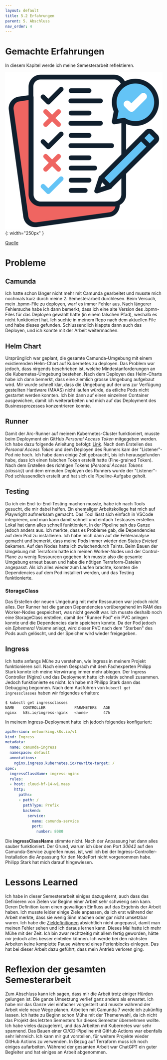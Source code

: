 ```yaml
---
layout: default
title: 5.2 Erfahrungen
parent: 5. Abschluss
nav_order: 4
---
```


# Gemachte Erfahrungen

In diesem Kapitel werde ich meine Semesterarbeit reflektieren.

![Erfahrungen](../ressources/bilder/verification.png){: width="250px" }

[Quelle](../Quellenverzeichnis/index.md#erfahrungen)

# Probleme

## Camunda

Ich hatte schon länger nicht mehr mit Camunda gearbeitet und musste mich nochmals kurz durch meine 2. Semesterarbeit durchlesen. Beim Versuch, mein .bpmn-File zu deployen, warf es immer Fehler aus. Nach längerer Fehlersuche habe ich dann bemerkt, dass ich eine alte Version des .bpmn-Files für das Deployen gewählt hatte (in einem falschen Pfad), weshalb es nicht funktioniert hat. Ich suchte in meinem Repo nach dem aktuellen File und habe dieses gefunden. Schlussendlich klappte dann auch das Deployen, und ich konnte mit der Arbeit weitermachen.

## Helm Chart

Ursprünglich war geplant, die gesamte Camunda-Umgebung mit einem existierenden Helm-Chart auf Kubernetes zu deployen. Das Problem war jedoch, dass nirgends beschrieben ist, welche Mindestanforderungen an die Kubernetes-Umgebung bestehen. Nach dem Deployen des Helm-Charts habe ich dann bemerkt, dass eine ziemlich grosse Umgebung aufgebaut wird. Mir wurde schnell klar, dass die Umgebung auf der uns zur Verfügung gestellten Hardware (MAAS) nicht laufen würde, da etliche Pods nicht gestartet werden konnten. Ich bin dann auf einen einzelnen Container ausgewichen, damit ich weiterarbeiten und mich auf das Deployment des Businessprozesses konzentrieren konnte.

## Runner

Damit der Arc-Runner auf meinem Kubernetes-Cluster funktioniert, musste beim Deployment ein GitHub *Personal Access Token* mitgegeben werden. Ich habe dazu folgende Anleitung befolgt: [Link](https://raw.githubusercontent.com/pstark-code/kubernetes-homelab/refs/heads/main/04-neuer-cluster/resourcen/ingress-controller-with-hostnetwork.yaml). Nach dem Erstellen des *Personal Access Token* und dem Deployen des Runners kam der "Listener"-Pod nie hoch. Ich habe dann einige Zeit gebraucht, bis ich herausgefunden habe, dass ich einen falschen Token erstellt hatte (Fine-grained Token). Nach dem Erstellen des richtigen Tokens (*Personal Access Tokens (classic)*) und dem erneuten Deployen des Runners wurde der "Listener"-Pod schlussendlich erstellt und hat sich die Pipeline-Aufgabe geholt.

## Testing

Da ich ein End-to-End-Testing machen musste, habe ich nach Tools gesucht, die mir dabei helfen. Ein ehemaliger Arbeitskollege hat mich auf Playwright aufmerksam gemacht. Das Tool lässt sich einfach in VSCode integrieren, und man kann damit schnell und einfach Testcases erstellen. Lokal hat dann alles schnell funktioniert. In der Pipeline sah das Ganze jedoch anders aus. Ich merkte, dass es Probleme gab, die Dependencies auf dem Pod zu installieren. Ich habe mich dann auf die Fehleranalyse gemacht und bemerkt, dass meine Pods immer wieder den Status *Evicted* bekamen. Auf den Nodes hatte ich zwischendurch Taints. Beim Bauen der Umgebung mit Terraform hatte ich meinen Worker-Nodes und der Control-Plane zu wenig Ressourcen gegeben. Ich musste also die gesamte Umgebung erneut bauen und habe die nötigen Terraform-Dateien angepasst. Als ich alles wieder zum Laufen brachte, konnten die Dependencies auf dem Pod installiert werden, und das Testing funktionierte.

### StorageClass

Das Erstellen der neuen Umgebung mit mehr Ressourcen war jedoch nicht alles. Der Runner hat die ganzen Dependencies vorübergehend im RAM des Worker-Nodes gespeichert, was nicht gewollt war. Ich musste deshalb noch eine StorageClass erstellen, damit der "Runner Pod" ein PVC anlegen konnte und die Dependencies darin speichern konnte. Da der Pod jedoch ein *Ephemeral Volume* anlegt, wird dieser PVC nach dem "Sterben" des Pods auch gelöscht, und der Speicher wird wieder freigegeben.

## Ingress

Ich hatte anfangs Mühe zu verstehen, wie Ingress in meinem Projekt funktionieren soll. Nach einem Gespräch mit dem Fachexperten Philipp Stark konnte ich meine Verwirrung immer mehr ablegen. Der Ingress Controller (Nginx) und das Deployment hatte ich relativ schnell zusammen. Jedoch funktionierte es nicht. Ich habe mit Philipp Stark dann das Debugging begonnen. Nach dem Ausführen von `kubectl get ingressclasses` haben wir folgendes erhalten:

```
$ kubectl get ingressclasses
NAME    CONTROLLER             PARAMETERS   AGE
nginx   k8s.io/ingress-nginx   <none>       47h
```

In meinem Ingress-Deployment hatte ich jedoch folgendes konfiguriert:

```yaml
apiVersion: networking.k8s.io/v1
kind: Ingress
metadata:
  name: camunda-ingress
  namespace: default
  annotations:
    nginx.ingress.kubernetes.io/rewrite-target: /
spec:
  ingressClassName: ingress-nginx
  rules:
  - host: cloud-hf-14-w1.maas        
    http:
      paths:
      - path: /
        pathType: Prefix
        backend:
          service:
            name: camunda-service   
            port:
              number: 8080          
```

Die **ingressClassName** stimmte nicht. Nach der Anpassung hat dann alles sauber funktioniert. Der Grund, warum ich über den Port *30642* auf den Camunda-Service zugreifen muss, ist, weil ich bei der Ingress-Controller-Installation die Anpassung für den NodePort nicht vorgenommen habe. Philipp Stark hat mich darauf hingewiesen.

# Lessons Learned

Ich habe in dieser Semesterarbeit einiges dazugelernt, auch dass das Definieren von Zielen vor Beginn einer Arbeit sehr schwierig sein kann. Deren Definition kann einen gewaltigen Einfluss auf das Ergebnis der Arbeit haben. Ich musste leider einige Ziele anpassen, da ich erst während der Arbeit merkte, dass sie wenig Sinn machen oder gar nicht umsetzbar waren. Ich habe die [Zieldefinitionen](../Einleitung/2.2_Ziele.md) absichtlich nicht angepasst, damit man meinen Fehler sehen und ich daraus lernen kann. Dieses Mal hatte ich mehr Mühe mit der Zeit. Ich bin zwar rechtzeitig mit allem fertig geworden, hätte mir jedoch alles besser einteilen können. Ich werde bei den nächsten Arbeiten keine komplette Pause während eines Ferienblocks einlegen. Das hat bei dieser Arbeit dazu geführt, dass mein Antrieb verloren ging.

# Reflexion der gesamten Semesterarbeit

Zum Abschluss kann ich sagen, dass mir die Arbeit trotz einiger Hürden gelungen ist. Die ganze Umsetzung verlief ganz anders als erwartet. Ich habe mir das Ganze viel einfacher vorgestellt und musste während der Arbeit viele neue Wege planen. Arbeiten mit Camunda 7 werde ich zukünftig lassen. Ich hatte zu Beginn schon Mühe mit der Themenwahl, da ich nicht das Projekt des letzten Semesters für dieses Semester übernehmen wollte. Ich habe vieles dazugelernt, und das Arbeiten mit Kubernetes war sehr spannend. Das Bauen einer CI/CD-Pipeline mit GitHub Actions war ebenfalls sehr lehrreich. Ich kann mir gut vorstellen, für weitere Projekte wieder GitHub Actions zu verwenden. In Bezug auf Terraform muss ich noch einiges aufarbeiten. Während der gesamten Arbeit war ChatGPT ein guter Begleiter und hat einiges an Arbeit abgenommen.
